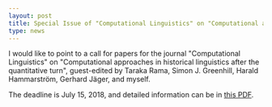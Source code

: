 ```yaml
---
layout: post
title: Special Issue of "Computational Linguistics" on "Computational approaches in historical linguistics after the quantitative turn" 
type: news
---
```


I would like to point to a call for papers for the journal
"Computational Linguistics" on "Computational approaches in historical
linguistics after the quantitative turn", guest-edited by Taraka Rama,
Simon J. Greenhill, Harald Hammarström, Gerhard Jäger, and myself.

The deadline is July 15, 2018, and detailed information can be in [this PDF](http://calc.digling.org/resources/call-si-cl.pdf).

